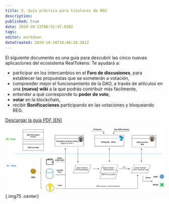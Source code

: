 ```yaml
---
title: 5. Guía práctica para titulares de REG
description: 
published: true
date: 2024-10-22T06:51:47.026Z
tags: 
editor: markdown
dateCreated: 2024-10-10T16:46:18.361Z
---
```


El siguiente documento es una guía para descubrir las cinco nuevas aplicaciones del ecosistema RealTokens:
Te ayudará a:

- participar en los intercambios en el **Foro de discusiones**, para establecer las propuestas que se someterán a votación,
- comprender mejor el funcionamiento de la DAO, a través de artículos en una **(nueva) wiki** a la que podrás contribuir más fácilmente,
- entender a qué corresponde tu **poder de voto**,
- **votar** en la blockchain,
- recibir **Bonificaciones** participando en las votaciones y bloqueando REG.

[Descargar la guía PDF (EN)](/en/assets/document/tuto_gouvernance_dao_v3_en.pdf)

![dao_gov_en.svg](/imag-en/dao_gov_en.svg){.img75 .center}

